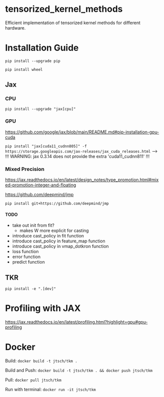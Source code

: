 # tensorized_kernel_methods
Efficient implementation of tensorized kernel methods for different hardware.


# Installation Guide

<!--
## PyTorch
`pip install torch`
-->
`pip install --upgrade pip`

`pip install wheel`

## Jax

### CPU
`pip install --upgrade "jax[cpu]"`

<!--`pip install jax` && pip install jaxlib-->

### GPU
https://github.com/google/jax/blob/main/README.md#pip-installation-gpu-cuda

`pip install "jax[cuda11_cudnn805]" -f https://storage.googleapis.com/jax-releases/jax_cuda_releases.html` --> !!! WARNING: jax 0.3.14 does not provide the extra 'cuda11_cudnn811' !!!

### Mixed Precision

https://jax.readthedocs.io/en/latest/design_notes/type_promotion.html#mixed-promotion-integer-and-floating

https://github.com/deepmind/jmp

`pip install git+https://github.com/deepmind/jmp`

#### TODO
- take out init from fit?
    - makes W more explicit for casting
- introduce cast_policy in fit function 
- introduce cast_policy in feature_map function 
- introduce cast_policy in vmap_dotkron function 
- loss function
- error function
- predict function

## TKR
`pip install -e ".[dev]"`


# Profiling with JAX
https://jax.readthedocs.io/en/latest/profiling.html?highlight=gpu#gpu-profiling




# Docker

Build: `docker build -t jtsch/tkm . `

Build and Push: `docker build -t jtsch/tkm . && docker push jtsch/tkm`

Pull: `docker pull jtsch/tkm`

Run with terminal: `docker run -it jtsch/tkm`
